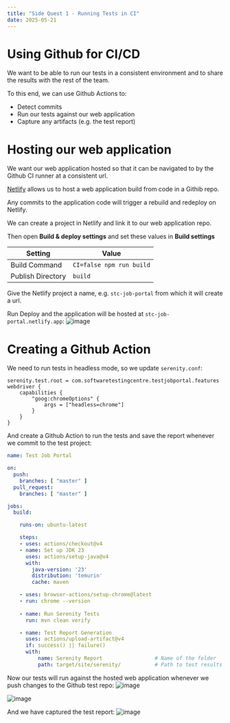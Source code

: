 ```yaml
---
title: "Side Quest 1 - Running Tests in CI"
date: 2025-05-21
---
```

# Using Github for CI/CD 

We want to be able to run our tests in a consistent environment and to share the results with the rest of the team.

To this end, we can use Github Actions to:
- Detect commits
- Run our tests against our web application
- Capture any artifacts (e.g. the test report)

# Hosting our web application

We want our web application hosted so that it can be navigated to by the Github CI runner at a consistent url.

[Netlify](https://www.netlify.com/) allows us to host a web application build from code in a Githib repo.

Any commits to the application code will trigger a rebuild and redeploy on Netlify.

We can create a project in Netlify and link it to our web application repo.

Then open **Build & deploy settings** and set these values in **Build settings**

| Setting | Value |
| ------- | ----- |
| Build Command | `CI=false npm run build` |
| Publish Directory | `build` |

Give the Netlify project a name, e.g. `stc-job-portal` from which it will create a url.

Run Deploy and the application will be hosted at `stc-job-portal.netlify.app`:
![image](https://github.com/user-attachments/assets/22a339ba-403c-4559-ac90-c58f7daffda0)

# Creating a Github Action
We need to run tests in headless mode, so we update `serenity.conf`:
```
serenity.test.root = com.softwaretestingcentre.testjobportal.features
webdriver {
    capabilities {
        "goog:chromeOptions" {
            args = ["headless=chrome"]
        }
    }
}
```
And create a Github Action to run the tests and save the report whenever we commit to the test project:
```yaml
name: Test Job Portal

on:
  push:
    branches: [ "master" ]
  pull_request:
    branches: [ "master" ]

jobs:
  build:

    runs-on: ubuntu-latest

    steps:
    - uses: actions/checkout@v4
    - name: Set up JDK 23
      uses: actions/setup-java@v4
      with:
        java-version: '23'
        distribution: 'temurin'
        cache: maven

    - uses: browser-actions/setup-chrome@latest
    - run: chrome --version
    
    - name: Run Serenity Tests
      run: mvn clean verify

    - name: Test Report Generation
      uses: actions/upload-artifact@v4
      if: success() || failure()
      with:
          name: Serenity Report                 # Name of the folder
          path: target/site/serenity/           # Path to test results
```
Now our tests will run against the hosted web application whenever we push changes to the Github test repo:
![image](https://github.com/user-attachments/assets/db266291-d82f-4989-ba71-37b74fd84f9e)

![image](https://github.com/user-attachments/assets/ad959ed3-0460-4248-93a6-8b528be39664)

And we have captured the test report:
![image](https://github.com/user-attachments/assets/907d8a6e-59e1-4504-add4-d79e12f190ac)

